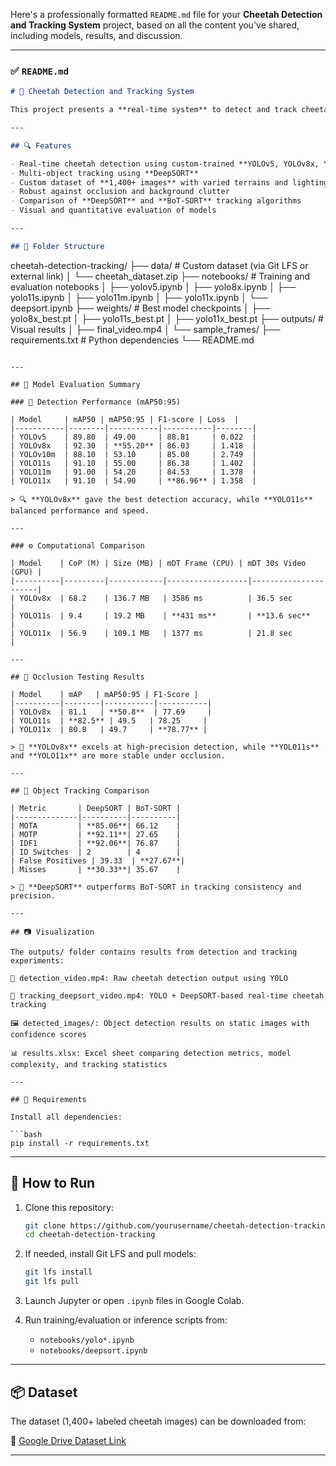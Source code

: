 Here's a professionally formatted `README.md` file for your **Cheetah Detection and Tracking System** project, based on all the content you've shared, including models, results, and discussion.

---

### ✅ `README.md`

```markdown
# 🐆 Cheetah Detection and Tracking System

This project presents a **real-time system** to detect and track cheetahs in video streams using **YOLO** object detection models and **DeepSORT** tracking. The system supports **wildlife conservation** and helps enhance **public safety** in human-animal conflict zones.

---

## 🔍 Features

- Real-time cheetah detection using custom-trained **YOLOv5, YOLOv8x, YOLOv10m, YOLO11s, YOLO11m, YOLO11x**
- Multi-object tracking using **DeepSORT**
- Custom dataset of **1,400+ images** with varied terrains and lighting
- Robust against occlusion and background clutter
- Comparison of **DeepSORT** and **BoT-SORT** tracking algorithms
- Visual and quantitative evaluation of models

---

## 📁 Folder Structure

```

cheetah-detection-tracking/
├── data/                       # Custom dataset (via Git LFS or external link)
│   └── cheetah\_dataset.zip
├── notebooks/                 # Training and evaluation notebooks
│   ├── yolov5.ipynb
│   ├── yolo8x.ipynb
│   ├── yolo11s.ipynb
│   ├── yolo11m.ipynb
│   ├── yolo11x.ipynb
│   └── deepsort.ipynb
├── weights/                   # Best model checkpoints
│   ├── yolo8x\_best.pt
│   ├── yolo11s\_best.pt
│   ├── yolo11x\_best.pt
├── outputs/                   # Visual results
│   ├── final\_video.mp4
│   └── sample\_frames/
├── requirements.txt           # Python dependencies
└── README.md

````

---

## 🧠 Model Evaluation Summary

### 🔸 Detection Performance (mAP50:95)

| Model     | mAP50 | mAP50:95 | F1-score | Loss  |
|-----------|--------|-----------|-----------|--------|
| YOLOv5    | 89.80  | 49.00     | 88.81     | 0.022  |
| YOLOv8x   | 92.30  | **55.20** | 86.03     | 1.418  |
| YOLOv10m  | 88.10  | 53.10     | 85.08     | 2.749  |
| YOLO11s   | 91.10  | 55.00     | 86.38     | 1.402  |
| YOLO11m   | 91.00  | 54.20     | 84.53     | 1.378  |
| YOLO11x   | 91.10  | 54.90     | **86.96** | 1.358  |

> 🔍 **YOLOv8x** gave the best detection accuracy, while **YOLO11s** balanced performance and speed.

---

### ⚙️ Computational Comparison

| Model    | CoP (M) | Size (MB) | mDT Frame (CPU) | mDT 30s Video (GPU) |
|----------|---------|------------|------------------|----------------------|
| YOLOv8x  | 68.2    | 136.7 MB   | 3586 ms          | 36.5 sec             |
| YOLO11s  | 9.4     | 19.2 MB    | **431 ms**       | **13.6 sec**         |
| YOLO11x  | 56.9    | 109.1 MB   | 1377 ms          | 21.8 sec             |

---

## 🧪 Occlusion Testing Results

| Model    | mAP   | mAP50:95 | F1-Score |
|----------|--------|-----------|-----------|
| YOLOv8x  | 81.1   | **50.8**  | 77.69     |
| YOLO11s  | **82.5** | 49.5   | 78.25     |
| YOLO11x  | 80.8   | 49.7     | **78.77** |

> 🧩 **YOLOv8x** excels at high-precision detection, while **YOLO11s** and **YOLO11x** are more stable under occlusion.

---

## 🎯 Object Tracking Comparison

| Metric       | DeepSORT | BoT-SORT |
|--------------|----------|----------|
| MOTA         | **85.06**| 66.12    |
| MOTP         | **92.11**| 27.65    |
| IDF1         | **92.06**| 76.87    |
| ID Switches  | 2        | 4        |
| False Positives | 39.33  | **27.67**|
| Misses       | **30.33**| 35.67    |

> 🎯 **DeepSORT** outperforms BoT-SORT in tracking consistency and precision.

---

## 📷 Visualization

The outputs/ folder contains results from detection and tracking experiments:

🎥 detection_video.mp4: Raw cheetah detection output using YOLO

🎥 tracking_deepsort_video.mp4: YOLO + DeepSORT-based real-time cheetah tracking

🖼️ detected_images/: Object detection results on static images with confidence scores

📊 results.xlsx: Excel sheet comparing detection metrics, model complexity, and tracking statistics

---

## 🧩 Requirements

Install all dependencies:

```bash
pip install -r requirements.txt
````

---

## 🚀 How to Run

1. Clone this repository:

   ```bash
   git clone https://github.com/yourusername/cheetah-detection-tracking.git
   cd cheetah-detection-tracking
   ```

2. If needed, install Git LFS and pull models:

   ```bash
   git lfs install
   git lfs pull
   ```

3. Launch Jupyter or open `.ipynb` files in Google Colab.

4. Run training/evaluation or inference scripts from:

   * `notebooks/yolo*.ipynb`
   * `notebooks/deepsort.ipynb`

---

## 📦 Dataset

The dataset (1,400+ labeled cheetah images) can be downloaded from:

🔗 [Google Drive Dataset Link](https://drive.google.com/file/d/1uDm1OUrcxW6O3ks_u5uHeQCLlXlS2KK1/view?usp=sharing)

---

